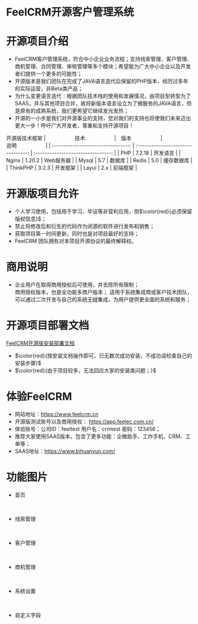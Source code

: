 # FeelCRM开源客户管理系统

# 开源项目介绍

* FeelCRM客户管理系统，符合中小企业业务流程；支持线索管理、客户管理、商机管理、合同管理、审核管理等多个模块；希望能为广大中小企业以及开发者们提供一个更多的可能性；
* 开源版本是我们团队在完成了JAVA语言迭代后保留的PHP版本，经历过多年的实际运营，非Beta类产品；
* 为什么变更语言迭代：根据团队技术栈的使用和发展情况，由项目型转型为了SAAS，并与其他项目合并，故将新版本语言设立为了微服务的JAVA语言，但是原有的成熟系统，我们更希望它继续发光发热；
* 开源的一小步是我们对开源事业的支持，您对我们的支持也将使我们未来迈出更大一步！呼吁广大开发者，尊重和支持开源项目！

开源版技术框架
| <img width=75/>技术<img width=75/> | <img width=10/>版本<img width=75/> | <img width=75/>说明<img width=75/> |
| :--------------------------------: | :--------------------------------: | :--------------------------------: |
|                PHP                |               7.2.18               |              开发语言              |
|               Nginx               |               1.20.2               |             Web服务器             |
|               Mysql               |                5.7                |               数据库               |
|               Redis               |                5.0                |             缓存数据库             |
|              ThinkPHP              |               3.2.3               |              开发框架              |
|               Layui               |                2.x                |              前端框架              |

# 开源版项目允许
* 个人学习使用，包括用于学习、毕设等非营利应用，但$\color{red}{必须保留版权信息}$；
* 禁止将修改后和衍生的代码作为闭源的软件进行发布和销售；
* 获取项目第一时间更新，同时也是对项目最好的支持；
* FeelCRM 团队拥有对本项目开源协议的最终解释权。

# 商用说明
* 企业用户在取得商用授权后可使用，并去除所有限制；
<br />商用授权版本，也是全功能多商户版本； 适用于系统集成商或客户技术团队，可以通过二次开发与自己的系统无缝集成，为用户提供更全面的系统和服务；

# 开源项目部署文档

[FeelCRM开源版安装部署文档](https://bihuan.feelec.com.cn/#/withoutKnowledge?id=4f0f798ac4b8bc49257d3a713a8bd5f1&dataId=ac869bed632ddaf2beb59343c18474b8)

- $\color{red}{按安装文档操作即可，已无数次成功安装，不成功请检查自己的安装步骤}$
- $\color{red}{由于项目较多，无法回应大家的安装类问题；}$
# 体验FeelCRM
* 网站地址：https://www.feelcrm.cn
* 开源版测试账号以及商用授权： https://app.feelec.com.cn/
* 体验账号：公司ID：feeltest  用户名：crmtest  密码：123456；
* 推荐大家使用SAAS版本，包含了更多功能：企微助手、工作手机、CRM、工单等；
* SAAS地址：https://www.bihuanyun.com/

# 功能图片

- 首页

   <br />

  <img src="https://foruda.gitee.com/images/1719899751616244978/5ae1b429_10375455.png" alt="" align=center/>


- 线索管理

   <br />

  <img src="https://foruda.gitee.com/images/1719899763442725748/48563912_10375455.png" alt="" align=center/>


- 客户管理

   <br />

  <img src="https://foruda.gitee.com/images/1719899729689237284/d8ea5ce2_10375455.png" alt="" align=center/>


- 商机管理

   <br />

  <img src="https://foruda.gitee.com/images/1719899745791738212/43945090_10375455.png" alt="" align=center/>


- 系统设置

   <br />

  <img src="https://foruda.gitee.com/images/1719899758391968169/1192c617_10375455.png" alt="" align=center/>


- 自定义字段

   <br />

  <img src="https://foruda.gitee.com/images/1719899768480416316/98fa32b9_10375455.png" alt="" align=center/>